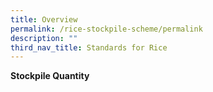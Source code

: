 ```yaml
---
title: Overview
permalink: /rice-stockpile-scheme/permalink
description: ""
third_nav_title: Standards for Rice
---
```




**Stockpile Quantity**